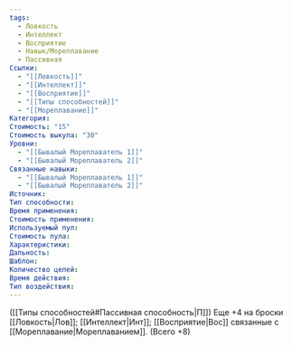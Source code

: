 ```yaml
---
tags:
  - Ловкость
  - Интеллект
  - Восприятие
  - Навык/Мореплавание
  - Пассивная
Ссылки:
  - "[[Ловкость]]"
  - "[[Интеллект]]"
  - "[[Восприятие]]"
  - "[[Типы способностей]]"
  - "[[Мореплавание]]"
Категория: 
Стоимость: "15"
Стоимость выкупа: "30"
Уровни:
  - "[[Бывалый Мореплаватель 1]]"
  - "[[Бывалый Мореплаватель 2]]"
Связанные навыки:
  - "[[Бывалый Мореплаватель 1]]"
  - "[[Бывалый Мореплаватель 2]]"
Источник:
Тип способности:
Время применения:
Стоимость применения:
Используемый пул:
Стоимость пула:
Характеристики:
Дальность:
Шаблон:
Количество целей:
Время действия:
Тип воздействия:
---
```

([[Типы способностей#Пассивная способность|П]]) Еще +4 на броски [[Ловкость|Лов]]; [[Интеллект|Инт]]; [[Восприятие|Вос]] связанные с [[Мореплавание|Мореплаванием]]. (Всего +8)